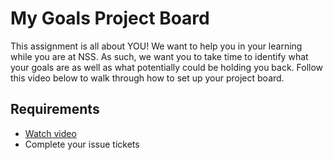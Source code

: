 # My Goals Project Board

This assignment is all about YOU! We want to help you in your learning while you are at NSS. As such, we want you to take time to identify what your goals are as well as what potentially could be holding you back. Follow this video below to walk through how to set up your project board.

## Requirements
- [Watch video](https://vimeo.com/501812942/bbb53f7b4f)
- Complete your issue tickets
